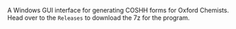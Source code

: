 ﻿A Windows GUI interface for generating COSHH forms for Oxford Chemists.
Head over to the `Releases` to download the 7z for the program.